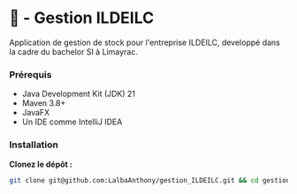 # 📜 - Gestion ILDEILC 

Application de gestion de stock pour l'entreprise ILDEILC, developpé dans la cadre du bachelor SI à Limayrac.<br>

### Prérequis

- Java Development Kit (JDK) 21
- Maven 3.8+
- JavaFX
- Un IDE comme IntelliJ IDEA

### Installation

**Clonez le dépôt :**

```bash
git clone git@github.com:LalbaAnthony/gestion_ILDEILC.git && cd gestion_ILDEILC
```
